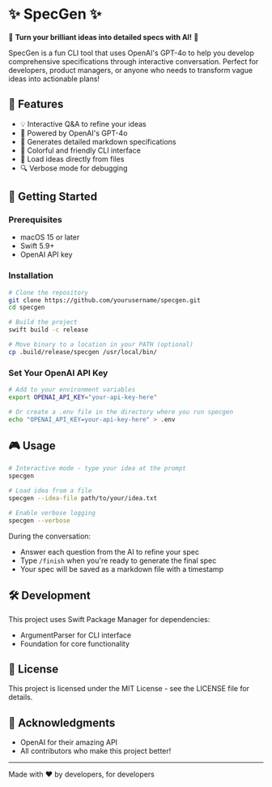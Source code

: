 # ✨ SpecGen ✨

🚀 **Turn your brilliant ideas into detailed specs with AI!** 🚀

SpecGen is a fun CLI tool that uses OpenAI's GPT-4o to help you develop comprehensive specifications through interactive conversation. Perfect for developers, product managers, or anyone who needs to transform vague ideas into actionable plans!

## 🎯 Features

- 💡 Interactive Q&A to refine your ideas
- 🤖 Powered by OpenAI's GPT-4o
- 📝 Generates detailed markdown specifications
- 🌈 Colorful and friendly CLI interface
- 📂 Load ideas directly from files
- 🔍 Verbose mode for debugging

## 🚀 Getting Started

### Prerequisites

- macOS 15 or later
- Swift 5.9+
- OpenAI API key

### Installation

```bash
# Clone the repository
git clone https://github.com/yourusername/specgen.git
cd specgen

# Build the project
swift build -c release

# Move binary to a location in your PATH (optional)
cp .build/release/specgen /usr/local/bin/
```

### Set Your OpenAI API Key

```bash
# Add to your environment variables
export OPENAI_API_KEY="your-api-key-here"

# Or create a .env file in the directory where you run specgen
echo "OPENAI_API_KEY=your-api-key-here" > .env
```

## 🎮 Usage

```bash
# Interactive mode - type your idea at the prompt
specgen

# Load idea from a file
specgen --idea-file path/to/your/idea.txt

# Enable verbose logging
specgen --verbose
```

During the conversation:
- Answer each question from the AI to refine your spec
- Type `/finish` when you're ready to generate the final spec
- Your spec will be saved as a markdown file with a timestamp

## 🛠️ Development

This project uses Swift Package Manager for dependencies:
- ArgumentParser for CLI interface
- Foundation for core functionality

## 📄 License

This project is licensed under the MIT License - see the LICENSE file for details.

## 🙏 Acknowledgments

- OpenAI for their amazing API
- All contributors who make this project better!

---

Made with ❤️ by developers, for developers